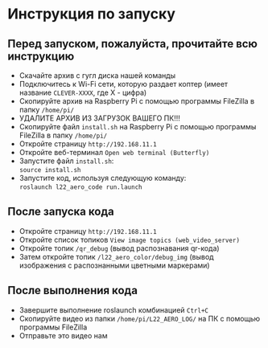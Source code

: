 # Инструкция по запуску
## Перед запуском, пожалуйста, прочитайте всю инструкцию  

- Скачайте архив с гугл диска нашей команды  
- Подключитесь к Wi-Fi сети, которую раздает коптер (имеет название `CLEVER-XXXX`, где X - цифра)  
- Скопируйте архив на Raspberry Pi с помощью программы FileZilla в папку `/home/pi/`  
- УДАЛИТЕ АРХИВ ИЗ ЗАГРУЗОК ВАШЕГО ПК!!!  
- Скопируйте файл `install.sh` на Raspberry Pi с помощью программы FileZilla в папку `/home/pi/`  
- Откройте страницу `http://192.168.11.1`  
- Откройте веб-терминал `Open web terminal (Butterfly)` 
- Запустите файл `install.sh`:  
`source install.sh`    
- Запустите код, используя следующую команду:  
`roslaunch l22_aero_code run.launch`  

## После запуска кода
- Откройте страницу `http://192.168.11.1`
- Откройте список топиков `View image topics (web_video_server)`
- Откройте топик `/qr_debug` (вывод распознавания qr-кода)  
- Затем откройте топик `/l22_aero_color/debug_img` (вывод изображения с распознанными цветными маркерами)  

## После выполнения кода
- Завершите выполнение roslaunch комбинацией ```Ctrl+C```
- Скопируйте видео из папки `/home/pi/L22_AERO_LOG/` на ПК с помощью программы FileZilla  
- Отправьте это видео нам